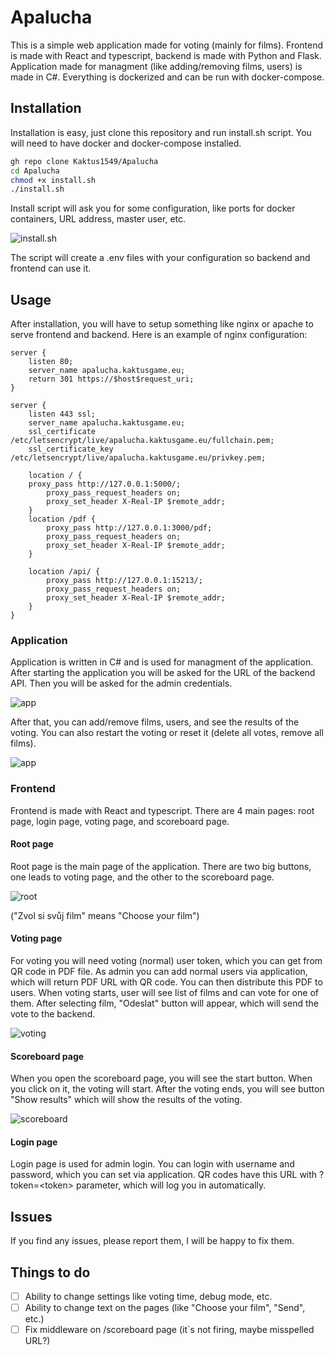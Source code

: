 # Apalucha

This is a simple web application made for voting (mainly for films). Frontend is made with React and typescript, backend is made with Python and Flask. Application made for managment (like adding/removing films, users) is made in C#. Everything is dockerized and can be run with docker-compose.

## Installation

Installation is easy, just clone this repository and run install.sh script. You will need to have docker and docker-compose installed.

```bash
gh repo clone Kaktus1549/Apalucha
cd Apalucha
chmod +x install.sh
./install.sh
```

Install script will ask you for some configuration, like ports for docker containers, URL address, master user, etc.

![install.sh](./Documentation/install.png)

The script will create a .env files with your configuration so backend and frontend can use it.

## Usage

After installation, you will have to setup something like nginx or apache to serve frontend and backend. 
Here is an example of nginx configuration:

```nginx
server {
    listen 80;
    server_name apalucha.kaktusgame.eu;
    return 301 https://$host$request_uri;
}

server {
    listen 443 ssl;
    server_name apalucha.kaktusgame.eu;
    ssl_certificate /etc/letsencrypt/live/apalucha.kaktusgame.eu/fullchain.pem;
    ssl_certificate_key /etc/letsencrypt/live/apalucha.kaktusgame.eu/privkey.pem;

    location / {
   	proxy_pass http://127.0.0.1:5000/;
        proxy_pass_request_headers on;
        proxy_set_header X-Real-IP $remote_addr;
    }
    location /pdf {
        proxy_pass http://127.0.0.1:3000/pdf;
        proxy_pass_request_headers on;
        proxy_set_header X-Real-IP $remote_addr;
    }

    location /api/ {
        proxy_pass http://127.0.0.1:15213/;
        proxy_pass_request_headers on;
        proxy_set_header X-Real-IP $remote_addr;
    }
}
```

### Application

Application is written in C# and is used for managment of the application. After starting the application you will be asked for the URL of the backend API. Then you will be asked for the admin credentials. 

![app](./Documentation/appLogin.png)

After that, you can add/remove films, users, and see the results of the voting. You can also restart the voting or reset it (delete all votes, remove all films).

![app](./Documentation/appReset.png)


### Frontend

Frontend is made with React and typescript. There are 4 main pages: root page, login page, voting page, and scoreboard page.

#### Root page

Root page is the main page of the application. There are two big buttons, one leads to voting page, and the other to the scoreboard page.

![root](./Documentation/rootPage.png)

("Zvol si svůj film" means "Choose your film")

#### Voting page

For voting you will need voting (normal) user token, which you can get from QR code in PDF file. As admin you can add normal users via application, which will return PDF URL with QR code. You can then distribute this PDF to users. When voting starts, user will see list of films and can vote for one of them. After selecting film, "Odeslat" button will appear, which will send the vote to the backend.

![voting](./Documentation/votingPage.png)


#### Scoreboard page

When you open the scoreboard page, you will see the start button. When you click on it, the voting will start. After the voting ends, you will see button "Show results" which will show the results of the voting.

![scoreboard](./Documentation/scorePage.png)

#### Login page

Login page is used for admin login. You can login with username and password, which you can set via application. QR codes have this URL with ?token=\<token\> parameter, which will log you in automatically.


## Issues

If you find any issues, please report them, I will be happy to fix them.

## Things to do

- [ ] Ability to change settings like voting time, debug mode, etc.
- [ ] Ability to change text on the pages (like "Choose your film", "Send", etc.)
- [ ] Fix middleware on /scoreboard page (it`s not firing, maybe misspelled URL?)